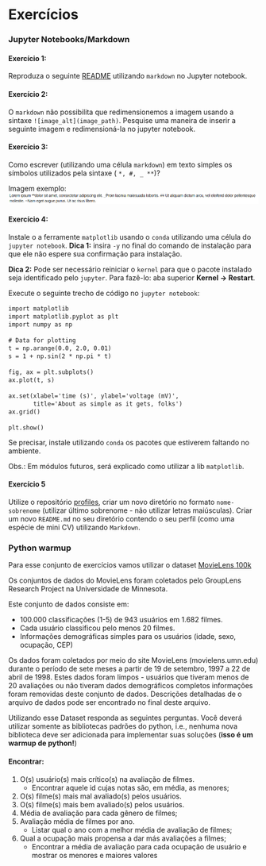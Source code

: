 # Exercícios



### Jupyter Notebooks/Markdown 



#### Exercício 1:

Reproduza o seguinte
[README](assets/markdown.pdf)
utilizando `markdown` no Jupyter notebook.


#### Exercício 2:

O `markdown` não possibilita que redimensionemos a imagem usando a sintaxe
`![image_alt](image_path)`.  Pesquise uma maneira de inserir a seguinte imagem
e redimensioná-la no jupyter notebook. 


#### Exercício 3:

Como escrever (utilizando uma célula `markdown`) em texto simples os símbolos
utilizados pela sintaxe ( `*, #, _ **`)?

Imagem exemplo:
![](assets/lorem.png)

#### Exercício 4:

Instale o a ferramente `matplotlib` usando o `conda` utilizando uma célula do
`jupyter notebook`.  **Dica 1:** insira `-y` no final do comando de instalação
para que ele não espere sua confirmação para instalação.

**Dica 2:** Pode ser necessário reiniciar o `kernel` para que o pacote
instalado seja identificado pelo `jupyter`. Para fazê-lo: aba superior **Kernel
->  Restart**.

Execute o seguinte trecho de código no `jupyter notebook`:



```
import matplotlib
import matplotlib.pyplot as plt
import numpy as np

# Data for plotting
t = np.arange(0.0, 2.0, 0.01)
s = 1 + np.sin(2 * np.pi * t)

fig, ax = plt.subplots()
ax.plot(t, s)

ax.set(xlabel='time (s)', ylabel='voltage (mV)',
       title='About as simple as it gets, folks')
ax.grid()

plt.show()

```

Se precisar, instale utilizando `conda` os pacotes que estiverem faltando no
ambiente.

Obs.: Em módulos futuros, será explicado como utilizar a lib `matplotlib`.

#### Exercício 5

Utilize o repositório [profiles](https://github.com/ai2-education-fiep-turma-5/resident-profiles), criar um novo diretório no formato `nome-sobrenome` (utilizar último sobrenome - não utilizar letras maiúsculas). Criar um novo `README.md` no seu diretório contendo o seu perfil (como uma espécie de mini CV) utilizando `Markdown`.



### Python warmup

Para esse conjunto de exercícios vamos utilizar o dataset [MovieLens 100k](https://grouplens.org/datasets/movielens/100k/)


Os conjuntos de dados do MovieLens foram coletados pelo GroupLens Research Project na Universidade de Minnesota.
 
Este conjunto de dados consiste em:
* 100.000 classificações (1-5) de 943 usuários em 1.682 filmes.
* Cada usuário classificou pelo menos 20 filmes.
* Informações demográficas simples para os usuários (idade, sexo, ocupação, CEP)

Os dados foram coletados por meio do site MovieLens (movielens.umn.edu) durante o período de sete meses a partir de 19 de setembro, 1997 a 22 de abril de 1998. Estes dados foram limpos - usuários que tiveram menos de 20 avaliações ou não tiveram dados demográficos completos informações foram removidas deste conjunto de dados. Descrições detalhadas de o arquivo de dados pode ser encontrado no final deste arquivo.

Utilizando esse Dataset responda as seguintes perguntas. Você deverá utilizar somente as bibliotecas padrões do python, i.e., nenhuma nova biblioteca deve ser adicionada para implementar suas soluções (**isso é um warmup de python!**)

#### Encontrar:
1. O(s) usuário(s) mais crítico(s) na avaliação de filmes.
    * Encontrar aquele id cujas notas são, em média, as menores;
1. O(s) filme(s) mais mal avaliado(s) pelos usuários.
1. O(s) filme(s) mais bem avaliado(s) pelos usuários.
1. Média de avaliação para cada gênero de filmes;
1. Avaliação média de filmes por ano. 
    * Listar qual o ano com a melhor média de avaliação de filmes;
1. Qual a ocupação mais propensa a dar más avaliações a filmes;
    * Encontrar a média de avaliação para cada ocupação de usuário e mostrar os menores e maiores valores
